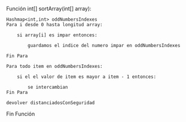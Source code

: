 <!-- DESCRIPTION:
Task
You will be given an array of numbers. You have to sort the odd numbers in ascending order while leaving the even numbers at their original positions.

Examples
[7, 1]  =>  [1, 7]
[5, 8, 6, 3, 4]  =>  [3, 8, 6, 5, 4]
[9, 8, 7, 6, 5, 4, 3, 2, 1, 0]  =>  [1, 8, 3, 6, 5, 4, 7, 2, 9, 0]

<!--https://www.codewars.com/kata/578aa45ee9fd15ff4600090d/java -->

Función int[] sortArray(int[] array):

    Hashmap<int,int> oddNumbersIndexes
    Para i desde 0 hasta longitud array:

        si array[i] es impar entonces:

            guardamos el indice del numero impar en oddNumbersIndexes
    
    Fin Para

    Para todo item en oddNumbersIndexes:

        si el el valor de item es mayor a item - 1 entonces:

            se intercambian 
    Fin Para
    
    devolver distanciadosConSeguridad

Fin Función
